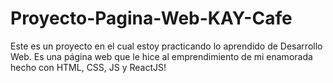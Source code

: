 # Proyecto-Pagina-Web-KAY-Cafe
Este es un proyecto en el cual estoy practicando lo aprendido de Desarrollo Web. Es una página web que le hice al emprendimiento de mi enamorada hecho con HTML, CSS, JS y ReactJS!
